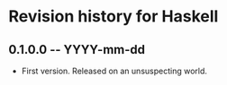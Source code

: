 # Revision history for Haskell

## 0.1.0.0  -- YYYY-mm-dd

* First version. Released on an unsuspecting world.
